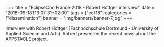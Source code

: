 +++
title = "EclipseCon France 2018 - Robert Höttger interview"
date = "2018-09-18T13:07:31+02:00"
tags = ["ecf18"]
categories = ["dissemination"]
banner = "img/banners/banner-7.jpg"
+++

Interview with Robert Höttger (Fachhochschule Dortmund - University of Applied Science and Arts). Robert presented the recent news about the APPSTACLE project.

<!-- There is currently a bug in Eclipse API:
This URL is not recognized as a youtube URL 
-->
<!-- a class="eclipsefdn-video" href="https://youtu.be/qCyBjZnGK2E"></a -->

<a class="eclipsefdn-video" href="https://www.youtube.com/watch?v=qCyBjZnGK2E"></a>
